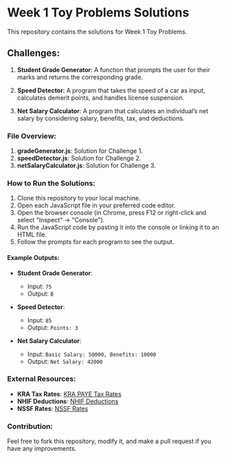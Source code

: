 # Week 1 Toy Problems Solutions

This repository contains the solutions for Week 1 Toy Problems.

## Challenges:

1. **Student Grade Generator**:
   A function that prompts the user for their marks and returns the corresponding grade.
   
2. **Speed Detector**:
   A program that takes the speed of a car as input, calculates demerit points, and handles license suspension.

3. **Net Salary Calculator**:
   A program that calculates an individual’s net salary by considering salary, benefits, tax, and deductions.

### File Overview:

1. **gradeGenerator.js**: Solution for Challenge 1.
2. **speedDetector.js**: Solution for Challenge 2.
3. **netSalaryCalculator.js**: Solution for Challenge 3.

### How to Run the Solutions:

1. Clone this repository to your local machine.
2. Open each JavaScript file in your preferred code editor.
3. Open the browser console (in Chrome, press F12 or right-click and select "Inspect" → "Console").
4. Run the JavaScript code by pasting it into the console or linking it to an HTML file.
5. Follow the prompts for each program to see the output.

#### Example Outputs:
- **Student Grade Generator**:
   - Input: `75`
   - Output: `B`

- **Speed Detector**:
   - Input: `85`
   - Output: `Points: 3`

- **Net Salary Calculator**:
   - Input: `Basic Salary: 50000, Benefits: 10000`
   - Output: `Net Salary: 42000`

### External Resources:
- **KRA Tax Rates**: [KRA PAYE Tax Rates](https://www.aren.co.ke/payroll/taxrates.htm)
- **NHIF Deductions**: [NHIF Deductions](https://www.nhif.or.ke/)
- **NSSF Rates**: [NSSF Rates](https://www.nssf.or.ke/)

### Contribution:

Feel free to fork this repository, modify it, and make a pull request if you have any improvements.
